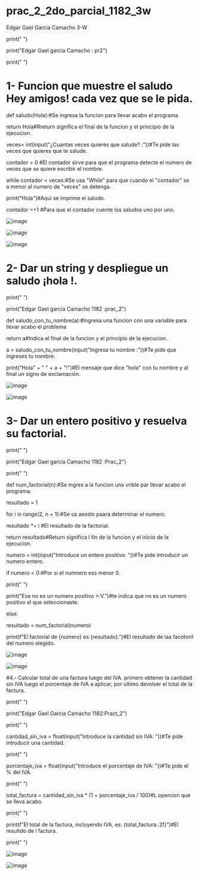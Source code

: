 # prac_2_2do_parcial_1182_3w
Edgar Gael Garcia Camacho 3-W

print(" ")

print("Edgar Gael garcia Camacho : pr2")

print(" ")

# 1- Funcion que muestre el saludo Hey amigos! cada vez que se le pida.

def saludo(Hola):#Se ingresa la funcion para llevar acabo el programa
  
  return Hola#Rreturn significa el final de la funcion y el principio de la ejecucion.

veces= int(input("¿Cuantas veces quieres que salude? :"))#Te pide las veces que quieres que te salude.

contador = 0 #El contador  sirve para que el programa detecte el numero de veces que se quiere escribir el nombre.

while contador < veces:#Se usa "While" para que cuando el "contador" se a menor al numero de "veces" se detenga.

  print("Hola")#Aqui se imprime el saludo.
  
  contador =+1 #Para que el contador cuente los saludos uno por uno.

  ![image](https://github.com/user-attachments/assets/cdd6023b-8d55-48cd-a76e-9361a6eb183c)

  ![image](https://github.com/user-attachments/assets/6935b24d-940d-4ccc-9787-69831c920847)

  ![image](https://github.com/user-attachments/assets/336df0f6-3283-421c-9b13-f1ed00873bda)

# 2- Dar un string <nombre> y despliegue un saludo ¡hola <nombre>!.

print(" ")

print("Edgar Gael garcia Camacho 1182 :prac_2")

def saludo_con_tu_nombre(a):#Ingresa una funcion con una variable para llevar acabo el problema

  return a#Indica el final de la funcion y el principio de la ejecucion. 

a = saludo_con_tu_nombre(input("Ingresa tu nombre :"))#Te pide que ingreses tu nombre.

print("Hola" + " " + a + "!")#El mensaje que dice "hola" con tu nombre y al final un signo de exclamación.

![image](https://github.com/user-attachments/assets/967c7c0a-f090-41d8-af32-edd710b0e490)

![image](https://github.com/user-attachments/assets/7648e5f1-5da9-4fda-9763-d6d021f600e3)

# 3- Dar un entero positivo y resuelva su factorial.

print(" ")

print("Edgar Gael garcia Camacho 1182 :Prac_2")

print(" ")

def num_factorial(n):#Se ingres a la funcion una vrible par llevar acabo el programa.

  resultado = 1
  
  for i in range(2, n + 1):#Se us aessto paara determinar el numero.
  
  resultado *= i #El resultado de la factorial.
  
  return resultado#Return significa l fin de la funcion y el inicio de la ejecucion.


numero = int(input("Introduce un entero positivo: "))#Te pide introducir un numero entero.


if numero < 0:#Por si el numnero ess menor  0.

  print(" ")
  
  print("Ese no es un numero positivo >:V.")#te indica que no es un numero positivo el que seleccionaste.

else:
    
resultado = num_factorial(numero)
    
  print(f"El factorial de {numero} es {resultado}.")#El resultado de laa facotoril del numero elegido.

  ![image](https://github.com/user-attachments/assets/5731bde0-0168-42ba-b456-eedbd7d77f91)

  ![image](https://github.com/user-attachments/assets/2d052560-b8f7-4aae-8f02-f83786018992)

#4.- Calcular total de una factura luego del IVA. primero obtener la cantidad sin IVA luego el porcentaje de IVA a aplicar, por ultimo devolver el total de la factura. 

print(" ")

print("Edgar Gael Garcia Camacho 1182:Pract_2")

print(" ")

cantidad_sin_iva = float(input("Introduce la cantidad sin IVA: "))#Te pide introducir una cantidad.

print(" ")

porcentaje_iva = float(input("Introduce el porcentaje de IVA: "))#Te pide el % del IVA.

print(" ")

total_factura = cantidad_sin_iva * (1 + porcentaje_iva / 100)#L opercion que se lleva acabo.

print(" ")

print(f"El total de la factura, incluyendo IVA, es: {total_factura:.2f}")#El resultdo de l factura.

print(" ")

![image](https://github.com/user-attachments/assets/8116bc91-3990-461d-97f9-515d5c08ca9c)

![image](https://github.com/user-attachments/assets/e31b5921-48c6-4736-9531-41cbc40827f6)











